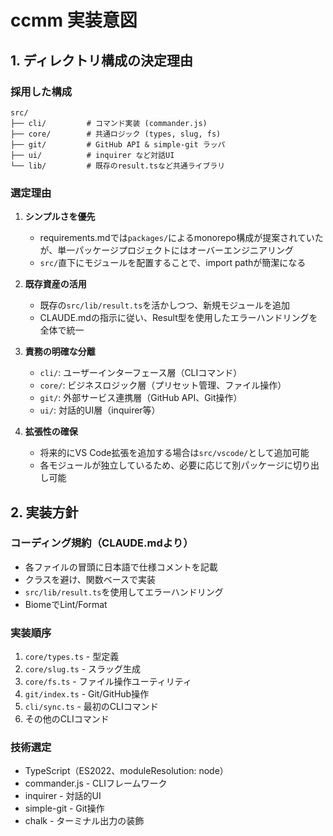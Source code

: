 # ccmm 実装意図

## 1. ディレクトリ構成の決定理由

### 採用した構成
```
src/
├── cli/         # コマンド実装 (commander.js)
├── core/        # 共通ロジック (types, slug, fs)
├── git/         # GitHub API & simple-git ラッパ
├── ui/          # inquirer など対話UI
└── lib/         # 既存のresult.tsなど共通ライブラリ
```

### 選定理由

1. **シンプルさを優先**
   - requirements.mdでは`packages/`によるmonorepo構成が提案されていたが、単一パッケージプロジェクトにはオーバーエンジニアリング
   - `src/`直下にモジュールを配置することで、import pathが簡潔になる

2. **既存資産の活用**
   - 既存の`src/lib/result.ts`を活かしつつ、新規モジュールを追加
   - CLAUDE.mdの指示に従い、Result型を使用したエラーハンドリングを全体で統一

3. **責務の明確な分離**
   - `cli/`: ユーザーインターフェース層（CLIコマンド）
   - `core/`: ビジネスロジック層（プリセット管理、ファイル操作）
   - `git/`: 外部サービス連携層（GitHub API、Git操作）
   - `ui/`: 対話的UI層（inquirer等）

4. **拡張性の確保**
   - 将来的にVS Code拡張を追加する場合は`src/vscode/`として追加可能
   - 各モジュールが独立しているため、必要に応じて別パッケージに切り出し可能

## 2. 実装方針

### コーディング規約（CLAUDE.mdより）
- 各ファイルの冒頭に日本語で仕様コメントを記載
- クラスを避け、関数ベースで実装
- `src/lib/result.ts`を使用してエラーハンドリング
- BiomeでLint/Format

### 実装順序
1. `core/types.ts` - 型定義
2. `core/slug.ts` - スラッグ生成
3. `core/fs.ts` - ファイル操作ユーティリティ
4. `git/index.ts` - Git/GitHub操作
5. `cli/sync.ts` - 最初のCLIコマンド
6. その他のCLIコマンド

### 技術選定
- TypeScript（ES2022、moduleResolution: node）
- commander.js - CLIフレームワーク
- inquirer - 対話的UI
- simple-git - Git操作
- chalk - ターミナル出力の装飾